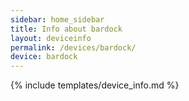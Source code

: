 ```yaml
---
sidebar: home_sidebar
title: Info about bardock
layout: deviceinfo
permalink: /devices/bardock/
device: bardock
---
```

{% include templates/device_info.md %}
